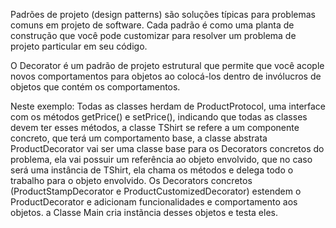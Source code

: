 Padrões de projeto (design patterns) são soluções típicas 
para problemas comuns em projeto de software.
Cada padrão é como uma planta de construção que você 
pode customizar para resolver um problema de projeto 
particular em seu código.

O Decorator é um padrão de projeto estrutural 
que permite que você acople novos comportamentos para objetos 
ao colocá-los dentro de invólucros de objetos que contém os comportamentos.

Neste exemplo: Todas as classes herdam de ProductProtocol, 
uma interface com os métodos getPrice() e setPrice(), 
indicando que todas as classes devem ter esses métodos, 
a classe TShirt se refere a um componente concreto, 
que terá um comportamento base, a classe abstrata ProductDecorator 
vai ser uma classe base para os Decorators concretos do problema, 
ela vai possuir um referência ao objeto envolvido, 
que no caso será uma instância de TShirt, 
ela chama os métodos e delega todo o trabalho para o objeto envolvido.
Os Decorators concretos (ProductStampDecorator e ProductCustomizedDecorator) 
estendem o ProductDecorator e adicionam funcionalidades e comportamento aos objetos. 
a Classe Main cria instãncia desses objetos e testa  eles.
